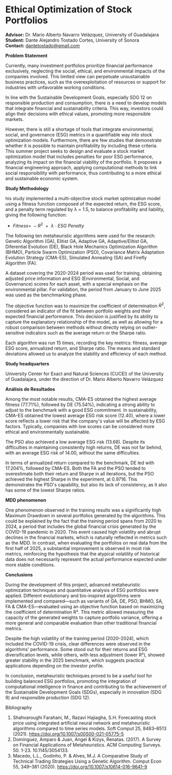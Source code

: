 # Ethical Optimization of Stock Portfolios

**Advisor:** Dr. Mario Alberto Navarro Velázquez, University of Guadalajara                                    
**Student:** Dante Alejandro Tostado Cortes, University of Sonora  
**Contact:** dantetostado@gmail.com

**Problem Statement**

Currently, many investment portfolios prioritize financial performance exclusively, neglecting the social, ethical, and environmental impacts of the companies involved. This limited view can perpetuate unsustainable business practices, such as the overexploitation of resources or support for industries with unfavorable working conditions.

In line with the Sustainable Development Goals, especially SDG 12 on responsible production and consumption, there is a need to develop models that integrate financial and sustainability criteria. This way, investors could align their decisions with ethical values, promoting more responsible markets.

However, there is still a shortage of tools that integrate environmental, social, and governance (ESG) metrics in a quantifiable way into stock optimization models. Furthermore, there are few studies that demonstrate whether it is possible to maintain profitability by including these criteria. This summer project seeks to design and evaluate a stock market optimization model that includes penalties for poor ESG performance, analyzing its impact on the financial viability of the portfolio. It proposes a financial engineering approach, applying computational methods to link social responsibility with performance, thus contributing to a more ethical and sustainable economic system.

**Study Methodology**

his study implemented a multi-objective stock market optimization model using a fitness function composed of the expected return, the ESG score, and a penalty term regulated by λ = 1.5, to balance profitability and liability, giving the following function:

-   $Fitness = \  - R^{2}\ \  + \ \ \lambda\  \cdot \ ESG\ Penalty$

The following ten metaheuristic algorithms were used for the research:
Genetic Algorithm (GA), Elitist GA, Adaptive GA, Adaptive/Elitist GA,
Diferential Evolution (DE), Black Hole Mechanics Optimization Algorithm
(BHMO), Particle Swarm Optimization (PSO), Covariance Matrix Adaptation
Evolution Strategy (CMA-ES), Simulated Annealing (SA) and Firefly
Algorithm (FA).

A dataset covering the 2020-2024 period was used for training, obtaining adjusted price information and ESG (Environmental, Social, and Governance) scores for each asset, with a special emphasis on the environmental pillar. For validation, the period from January to June 2025 was used as the benchmarking phase.

The objective function was to maximize the coefficient of determination 
$R^{2}$, considered an indicator of the fit between portfolio weights and their expected financial performance. This decision is justified by its ability to capture the explanatory relationship of the model, as well as allowing for a robust comparison between methods without directly relying on outlier-sensitive indicators such as the average return or the Sharpe ratio.

Each algorithm was run 15 times, recording the key metrics: fitness, average ESG score, annualized return, and Sharpe ratio. The means and standard deviations allowed us to analyze the stability and efficiency of each method.

**Study headquarters**

University Center for Exact and Natural Sciences (CUCEI) of the University of Guadalajara, under the direction of Dr. Mario Alberto Navarro Velázquez

**Análisis de Resultados**

Among the most notable results, CMA-ES obtained the highest average fitness (77.71%), followed by DE (75.54%), indicating a strong ability to adjust to the benchmark with a good ESG commitment. In sustainability, CMA-ES obtained the lowest average ESG risk score (12.40), where a lower score reflects a lower risk that the company's value will be affected by ESG factors. Typically, companies with low scores can be considered more ethical and environmentally sustainable.

The PSO also achieved a low average ESG risk (13.68). Despite its difficulties in maintaining consistently high returns, DE was not far behind, with an average ESG risk of 14.00, without the same difficulties.

In terms of annualized return compared to the benchmark, DE led with 17.204%, followed by CMA-ES. Both the FA and the PSO tended to overestimate both their return and Sharpe in all iterations, but the PSO achieved the highest Sharpe in the experiment, at 0.9716. This demonstrates the PSO's capability, but also its lack of consistency, as it also has some of the lowest Sharpe ratios.

**MDD phenomenon**

One phenomenon observed in the training results was a significantly high Maximum Drawdown in several portfolios generated by the algorithms. This could be explained by the fact that the training period spans from 2020 to 2024, a period that includes the global financial crisis generated by the COVID-19 pandemic in 2020. This event caused high volatility and abrupt declines in the financial markets, which is naturally reflected in metrics such as the MDD. In contrast, when evaluating the portfolios on real data from the first half of 2025, a substantial improvement is observed in most risk metrics, reinforcing the hypothesis that the atypical volatility of historical data does not necessarily represent the actual performance expected under more stable conditions.

**Conclusions**

During the development of this project, advanced metaheuristic optimization techniques and quantitative analysis of ESG portfolios were applied. Different evolutionary and bio-inspired algorithms were implemented and compared—such as variants of GA, DE, PSO,
BHMO, SA, FA & CMA-ES—evaluated using an objective function based on maximizing the coefficient of determination R². This metric allowed measuring the capacity of the generated weights to capture portfolio variance, offering a more general and comparable evaluation than other traditional financial metrics.

Despite the high volatility of the training period (2020–2024), which included the COVID-19 crisis, clear differences were observed in the algorithms' performance. Some stood out for their returns and ESG diversification levels, while others, with less adjustment (lower R²), showed greater stability in the 2025 benchmark, which suggests practical applications depending on the investor profile.

In conclusion, metaheuristic techniques proved to be a useful tool for building balanced ESG portfolios, promoting the integration of computational intelligence in finance and contributing to the achievement of the Sustainable Development Goals (SDGs), especially in innovation (SDG 9) and responsible production (SDG 12).


Bibliography
1. Shahvaroughi Farahani, M., Razavi Hajiagha, S.H. Forecasting stock price using integrated artificial neural network and metaheuristic algorithms compared to time series models. Soft Comput 25, 8483–8513 (2021). https://doi.org/10.1007/s00500-021-05775-5
2. Domínguez, Amparo & Juan, Angel & Kizys, Renatas. (2017). A Survey on Financial Applications of Metaheuristics. ACM Computing Surveys. 50. 1-23. 10.1145/3054133.
3. Macedo, L.L., Godinho, P. & Alves, M.J. A Comparative Study of Technical Trading Strategies Using a Genetic Algorithm. Comput Econ 55, 349–381 (2020). https://doi.org/10.1007/s10614-016-9641-9
